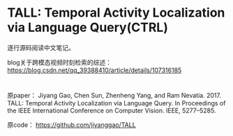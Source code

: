 # TALL: Temporal Activity Localization via Language Query(CTRL)
逐行源码阅读中文笔记。

blog关于跨模态视频时刻检索的综述：https://blog.csdn.net/qq_39388410/article/details/107316185

#

原paper： Jiyang Gao, Chen Sun, Zhenheng Yang, and Ram Nevatia. 2017. TALL: Temporal Activity Localization via Language Query. In Proceedings of the IEEE International Conference on Computer Vision. IEEE, 5277–5285.

原code： https://github.com/jiyanggao/TALL
